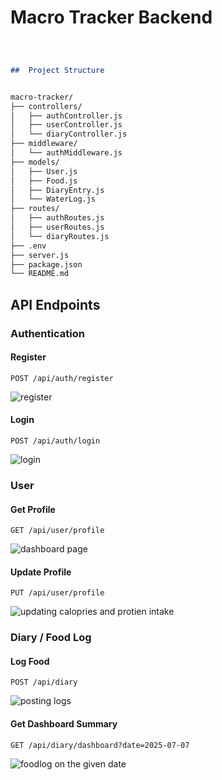 #  Macro Tracker Backend

```markdown



##  Project Structure


macro-tracker/
├── controllers/
│   ├── authController.js
│   ├── userController.js
│   └── diaryController.js
├── middleware/
│   └── authMiddleware.js
├── models/
│   ├── User.js
│   ├── Food.js
│   ├── DiaryEntry.js
│   └── WaterLog.js
├── routes/
│   ├── authRoutes.js
│   ├── userRoutes.js
│   └── diaryRoutes.js
├── .env
├── server.js
├── package.json
└── README.md

```

##  API Endpoints

###  Authentication

####  Register

```
POST /api/auth/register
```
![register](https://github.com/user-attachments/assets/558cfa8e-e654-47e2-b864-c230a46a4c42)




####  Login

```
POST /api/auth/login
```
![login](https://github.com/user-attachments/assets/63c83f5b-b884-4291-9e7e-bf5a7369fe28)


###  User

####  Get Profile
```
GET /api/user/profile
```
![dashboard page](https://github.com/user-attachments/assets/95492ae3-3c3d-428d-b580-db9fb57eae40)



####  Update Profile

```
PUT /api/user/profile
```
![updating calopries and protien intake](https://github.com/user-attachments/assets/4dcb7537-387f-41ea-bb67-0ce2ff9edc06)


###  Diary / Food Log

####  Log Food

```
POST /api/diary
```


![posting logs](https://github.com/user-attachments/assets/fffa2a9c-8b07-4ab0-82bd-8bf6a0dafc02)


#### Get Dashboard Summary

```
GET /api/diary/dashboard?date=2025-07-07
```


![foodlog on the given date](https://github.com/user-attachments/assets/cc10d607-1c8c-45ca-b7e0-7129b307e34c)

